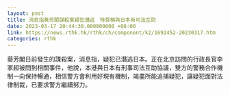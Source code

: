 ```yaml
---
layout: post
title: 消息指葵芳閣謀殺案疑犯潛逃　特首稱與日本有司法互助
date: 2023-03-17 20:44:30.000000000 +08:00
link: https://news.rthk.hk/rthk/ch/component/k2/1692452-20230317.htm
categories: rthk
---
```


葵芳閣日前發生的謀殺案，消息指，疑犯已潛逃日本。正在北京訪問的行政長官李家超被問到相關事件，他說，本港與日本有刑事司法互助協議，雙方的警務合作機制一向保持暢通，相信警方會利用好現有機制，竭盡所能追捕疑犯，讓疑犯面對法律制裁，已要求警方繼續努力。

